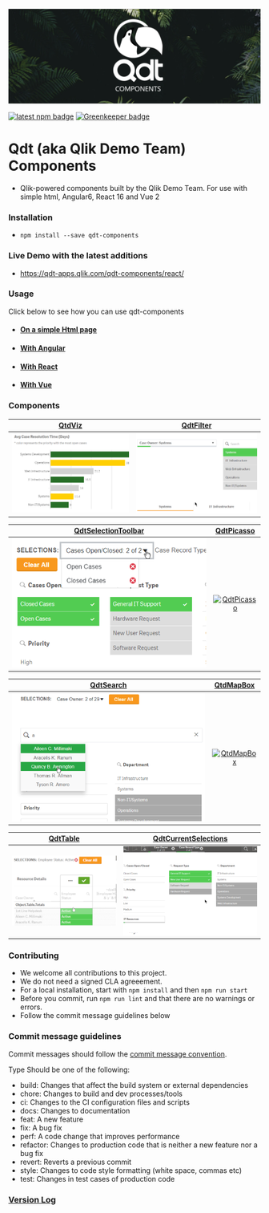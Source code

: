 ![Banner](docs/assets/banner.png "Banner") 

[![latest npm badge](https://img.shields.io/npm/v/qdt-components/latest.svg)](https://www.npmjs.com/package/qdt-components) [![Greenkeeper badge](https://badges.greenkeeper.io/qlik-demo-team/qdt-components.svg)](https://greenkeeper.io/)

# Qdt (aka Qlik Demo Team) Components

- Qlik-powered components built by the Qlik Demo Team. For use with simple html, Angular6, React 16 and Vue 2


### Installation
- `npm install --save qdt-components`


### Live Demo with the latest additions
- https://qdt-apps.qlik.com/qdt-components/react/


### Usage

Click below to see how you can use qdt-components

* #### [On a simple Html page](docs/usage/Html.md)

* #### [With Angular](docs/usage/Angular.md)

* #### [With React](docs/usage/React.md)

* #### [With Vue](docs/usage/Vue.md)


### Components

| [QtdViz](docs/components/QdtViz.md)                               | [QdtFilter](docs/components/QdtFilter.md)                           |
| :----:                                                            |    :----:                                                           |
| [![QtdViz](docs/assets/embedded.png)](docs/components/QdtViz.md)  | [![QdtFilter](docs/assets/filters.png)](docs/components/QdtFilter.md)  |


| [QdtSelectionToolbar](docs/components/QdtSelectionToolbar.md)     | [QdtPicasso](docs/components/QdtPicasso.md)                           |
| :----:                                                            |    :----:                                                           |
| [![QdtSelectionToolbar](docs/assets/selectionToolbar.png)](docs/components/QdtSelectionToolbar.md)  | [![QdtPicasso](docs/assets/picassoCustomGroupBarchart.png)](docs/components/QdtPicasso.md)  |


| [QdtSearch](docs/components/QdtSearch.md)                         | [QtdMapBox](docs/components/QtdMapBox.md)                           |
| :----:                                                            |    :----:                                                           |
| [![QdtSearch](docs/assets/search.png)](docs/components/QdtSearch.md)  | [![QtdMapBox](docs/assets/picassoMapbox.png)](docs/components/QtdMapBox.md)  |

| [QdtTable](docs/components/QdtTable.md)                           | [QdtCurrentSelections](docs/components/QdtCurrentSelections.md)                           |
| :----:                                                            |    :----:                                                           |
| [![QdtTable](docs/assets/table.png)](docs/components/QdtTable.md) | [![QdtCurrentSelections](docs/assets/currentSelections.png)](docs/components/QdtCurrentSelections.md)  |


### Contributing

- We welcome all contributions to this project.
- We do not need a signed CLA agreeement.
- For a local installation, start with `npm install` and then `npm run start`
- Before you commit, run `npm run lint` and that there are no warnings or errors.
- Follow the commit message guidelines below


### Commit message guidelines

Commit messages should follow the [commit message convention](https://www.conventionalcommits.org/en/v1.0.0).

Type
Should be one of the following:

- build: Changes that affect the build system or external dependencies
- chore: Changes to build and dev processes/tools
- ci: Changes to the CI configuration files and scripts
- docs: Changes to documentation
- feat: A new feature
- fix: A bug fix
- perf: A code change that improves performance
- refactor: Changes to production code that is neither a new feature nor a bug fix
- revert: Reverts a previous commit
- style: Changes to code style formatting (white space, commas etc)
- test: Changes in test cases of production code


### [Version Log](https://github.com/qlik-demo-team/qdt-components/blob/master/docs/components/QdtMapBox.md)
